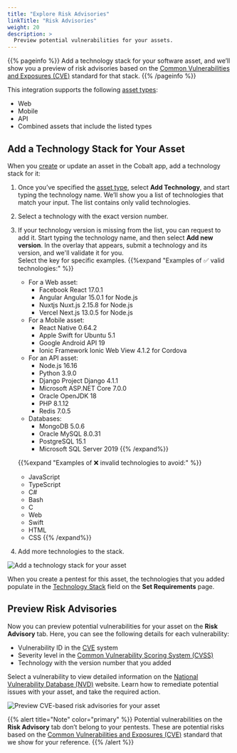 ```yaml
---
title: "Explore Risk Advisories"
linkTitle: "Risk Advisories"
weight: 20
description: >
  Preview potential vulnerabilities for your assets.
---
```


{{% pageinfo %}}
Add a technology stack for your software asset, and we’ll show you a preview of risk advisories based on the [Common Vulnerabilities and Exposures (CVE)](https://www.cve.org/) standard for that stack.
{{% /pageinfo %}}

This integration supports the following [asset types](/platform-deep-dive/assets/#asset-types):

- Web
- Mobile
- API
- Combined assets that include the listed types

## Add a Technology Stack for Your Asset

When you [create](/platform-deep-dive/assets/#create-an-asset) or update an asset in the Cobalt app, add a technology stack for it:

1. Once you’ve specified the [asset type](/platform-deep-dive/assets/#asset-types), select **Add Technology**, and start typing the technology name. We’ll show you a list of technologies that match your input. The list contains only valid technologies.
1. Select a technology with the exact version number.
1. If your technology version is missing from the list, you can request to add it. Start typing the technology name, and then select **Add new version**. In the overlay that appears, submit a technology and its version, and we'll validate it for you.<br>
  Select the <i style="font-size:x-large; color: #0047AB" class="fas fa-chevron-right"></i> key for specific examples.
   {{%expand "Examples of ✅ valid technologies:" %}}
   - For a Web asset:
     - Facebook React 17.0.1
     - Angular Angular 15.0.1 for Node.js
     - Nuxtjs Nuxt.js 2.15.8 for Node.js
     - Vercel Next.js 13.0.5 for Node.js
   - For a Mobile asset:
     - React Native 0.64.2
     - Apple Swift for Ubuntu 5.1
     - Google Android API 19
     - Ionic Framework Ionic Web View 4.1.2 for Cordova
   - For an API asset:
     - Node.js 16.16
     - Python 3.9.0
     - Django Project Django 4.1.1
     - Microsoft ASP.NET Core 7.0.0
     - Oracle OpenJDK 18
     - PHP 8.1.12
     - Redis 7.0.5
   - Databases:
     - MongoDB 5.0.6
     - Oracle MySQL 8.0.31
     - PostgreSQL 15.1
     - Microsoft SQL Server 2019
   {{% /expand%}}

   {{%expand "Examples of ❌ invalid technologies to avoid:" %}}
   - JavaScript
   - TypeScript
   - C#
   - Bash
   - C
   - Web
   - Swift
   - HTML
   - CSS
   {{% /expand%}}<br>
1. Add more technologies to the stack.

![Add a technology stack for your asset](/deepdive/AddTechnologyForAsset.png "Add a technology stack for your asset")

When you create a pentest for this asset, the technologies that you added populate in the [Technology Stack](/getting-started/pentest-objectives/stack/) field on the **Set Requirements** page.

## Preview Risk Advisories

Now you can preview potential vulnerabilities for your asset on the **Risk Advisory** tab. Here, you can see the following details for each vulnerability:

- Vulnerability ID in the [CVE](https://www.cve.org/) system
- Severity level in the [Common Vulnerability Scoring System (CVSS)](https://nvd.nist.gov/vuln-metrics/cvss)
- Technology with the version number that you added

Select a vulnerability to view detailed information on the [National Vulnerability Database (NVD)](https://nvd.nist.gov/) website. Learn how to remediate potential issues with your asset, and take the required action.

![Preview CVE-based risk advisories for your asset](/deepdive/PreviewRiskAdvisories.png "Preview CVE-based risk advisories for your asset")

{{% alert title="Note" color="primary" %}}
Potential vulnerabilities on the **Risk Advisory** tab don’t belong to your pentests. These are potential risks based on the <a href="https://www.cve.org/" target="_blank">Common Vulnerabilities and Exposures (CVE)</a> standard that we show for your reference.
{{% /alert %}}
